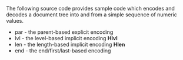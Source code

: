 
The following source code provides sample code which encodes and decodes
a document tree into and from a simple sequence of numeric values.

* par - the parent-based explicit encoding
* lvl - the level-based implicit encoding **Hlvl**
* len - the length-based implicit encoding **Hlen**
* end - the end/first/last-based encoding
